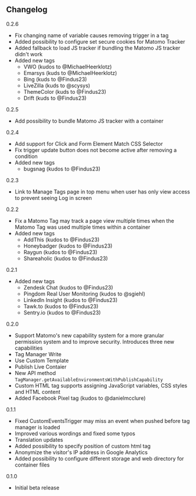 ## Changelog

0.2.6
* Fix changing name of variable causes removing trigger in a tag
* Added possibility to configure set secure cookies for Matomo Tracker
* Added fallback to load JS tracker if bundling the Matomo JS tracker didn't work
* Added new tags
  * VWO (kudos to @MichaelHeerklotz)
  * Emarsys (kuds to @MichaelHeerklotz)
  * Bing (kuds to @Findus23)
  * LiveZilla (kuds to @scysys)
  * ThemeColor (kuds to @Findus23)
  * Drift (kuds to @Findus23)

0.2.5
* Add possibility to bundle Matomo JS tracker with a container

0.2.4
* Add support for Click and Form Element Match CSS Selector 
* Fix trigger update button does not become active after removing a condition
* Added new tags
  * bugsnag (kudos to @Findus23)

0.2.3
* Link to Manage Tags page in top menu when user has only view access to prevent seeing Log in screen

0.2.2
* Fix a Matomo Tag may track a page view multiple times when the Matomo Tag was used multiple times within a container
* Added new tags
  * AddThis (kudos to @Findus23)
  * Honeybadger (kudos to @Findus23)
  * Raygun (kudos to @Findus23)
  * Shareaholic (kudos to @Findus23)

0.2.1
* Added new tags
  * Zendesk Chat (kudos to @Findus23)
  * Pingdom Real User Monitoring (kudos to @sgiehl)
  * LinkedIn Insight (kudos to @Findus23)
  * Tawk.to (kudos to @Findus23)
  * Sentry.io (kudos to @Findus23)

0.2.0
* Support Matomo's new capability system for a more granular permission system and to improve security. Introduces three new capabilities
 * Tag Manager Write
 * Use Custom Template
 * Publish Live Contaier
* New API method `TagManager.getAvailableEnvironmentsWithPublishCapability`
* Custom HTML tag supports assigning JavaScript variables, CSS styles and HTML content
* Added Facebook Pixel tag (kudos to @danielmcclure)

0.1.1
* Fixed CustomEventsTrigger may miss an event when pushed before tag manager is loaded
* Improved various wordings and fixed some typos
* Translation updates
* Added possibility to specify position of custom html tag
* Anonymize the visitor's IP address in Google Analytics
* Added possibility to configure different storage and web directory for container files

0.1.0
* Initial beta release
